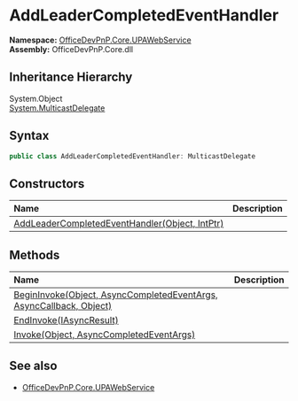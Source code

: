 # AddLeaderCompletedEventHandler
  

**Namespace:** [OfficeDevPnP.Core.UPAWebService](OfficeDevPnP.Core.UPAWebService.md)  
**Assembly:** OfficeDevPnP.Core.dll  
## Inheritance Hierarchy
System.Object  
  [System.MulticastDelegate](System.MulticastDelegate.md) 
## Syntax
```C#
public class AddLeaderCompletedEventHandler: MulticastDelegate
```
## Constructors
|**Name**|**Description**|
|:-----|:-----|
| [AddLeaderCompletedEventHandler(Object, IntPtr)](OfficeDevPnP.Core.UPAWebService.AddLeaderCompletedEventHandler.ctor1.md) | 
## Methods
|**Name**|**Description**|
|:-----|:-----|
| [BeginInvoke(Object, AsyncCompletedEventArgs, AsyncCallback, Object)](OfficeDevPnP.Core.UPAWebService.AddLeaderCompletedEventHandler.f6352ab0.md) | 
| [EndInvoke(IAsyncResult)](OfficeDevPnP.Core.UPAWebService.AddLeaderCompletedEventHandler.c9867657.md) | 
| [Invoke(Object, AsyncCompletedEventArgs)](OfficeDevPnP.Core.UPAWebService.AddLeaderCompletedEventHandler.26851c57.md) | 
## See also
- [OfficeDevPnP.Core.UPAWebService](OfficeDevPnP.Core.UPAWebService.md)
